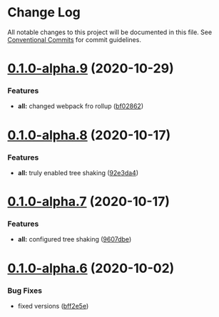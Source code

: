 # Change Log

All notable changes to this project will be documented in this file.
See [Conventional Commits](https://conventionalcommits.org) for commit guidelines.

# [0.1.0-alpha.9](https://github.com/Frantss/react-hookful/tree/master/packages/dom/compare/@react-hookful/dom@0.1.0-alpha.8...@react-hookful/dom@0.1.0-alpha.9) (2020-10-29)


### Features

* **all:** changed webpack fro rollup ([bf02862](https://github.com/Frantss/react-hookful/tree/master/packages/dom/commit/bf02862386c9c3f71650bc4da96ca843543ccde3))





# [0.1.0-alpha.8](https://github.com/Frantss/react-hookful/tree/master/packages/dom/compare/@react-hookful/dom@0.1.0-alpha.7...@react-hookful/dom@0.1.0-alpha.8) (2020-10-17)


### Features

* **all:** truly enabled tree shaking ([92e3da4](https://github.com/Frantss/react-hookful/tree/master/packages/dom/commit/92e3da4f5fd9a08095ec845776663452e151258a))





# [0.1.0-alpha.7](https://github.com/Frantss/react-hookful/tree/master/packages/dom/compare/@react-hookful/dom@0.1.0-alpha.6...@react-hookful/dom@0.1.0-alpha.7) (2020-10-17)


### Features

* **all:** configured tree shaking ([9607dbe](https://github.com/Frantss/react-hookful/tree/master/packages/dom/commit/9607dbe7e1b125e79c1c5d767bc6959593b7df99))





# [0.1.0-alpha.6](https://github.com/Frantss/react-hookful/tree/master/packages/dom/compare/@react-hookful/dom@0.1.0-alpha.5...@react-hookful/dom@0.1.0-alpha.6) (2020-10-02)


### Bug Fixes

* fixed versions ([bff2e5e](https://github.com/Frantss/react-hookful/tree/master/packages/dom/commit/bff2e5ecb6eb6cc1cca85aa5587848779cdbe9ba))
